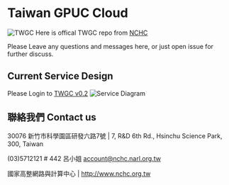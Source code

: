 # Taiwan GPUC Cloud

![TWGC](http://twgc.nchc.org.tw/img/TWGC_logo.jpg)  Here is offical TWGC repo from [NCHC](http://www.nchc.org.tw)

Please Leave any questions and messages here, or just open issue for further discuss. 

## Current Service Design

Please Login to [TWGC v0.2](http://twgc.nchc.org.tw/)
![Service Diagram](http://twgc.nchc.org.tw/img/architecture_v1.jpg)


## 聯絡我們 Contact us

30076 新竹市科學園區研發六路7號 | 7, R&D 6th Rd., Hsinchu Science Park, 300, Taiwan

(03)5712121 # 442 呂小姐 account@nchc.narl.org.tw

國家高整網路與計算中心 | http://www.nchc.org.tw 

